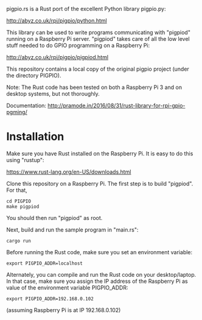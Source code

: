 
pigpio.rs is a Rust port of the excellent Python
library pigpio.py: 

http://abyz.co.uk/rpi/pigpio/python.html

This library can be used to write programs communicating
with "pigpiod" running on a Raspberry Pi server. "pigpiod"
takes care of all the low level stuff needed to do GPIO
programming on a Raspberry Pi:

http://abyz.co.uk/rpi/pigpio/pigpiod.html

This repository contains a local copy of the original
pigpio project (under the directory PIGPIO).

Note: The Rust code has been tested on both a Raspberry
Pi 3 and on desktop systems, but not thoroughly.

Documentation: http://pramode.in/2016/08/31/rust-library-for-rpi-gpio-pgming/

Installation
=============

Make sure you have Rust installed on the Raspberry Pi. 
It is easy to do this using "rustup":

https://www.rust-lang.org/en-US/downloads.html

Clone this repository on a Raspberry Pi. The first step
is to build "pigpiod". For that,
 
    cd PIGPIO
    make pigpiod

You should then run "pigpiod" as root.

Next, build and run the sample program in "main.rs":

    cargo run

Before running the Rust code, make sure you set an environment
variable:

    export PIGPIO_ADDR=localhost

Alternately, you can compile and run the Rust code on your 
desktop/laptop. In that case, make sure you assign the IP
address of the Raspberry Pi as value of the environment variable
PIGPIO_ADDR:

    export PIGPIO_ADDR=192.168.0.102

(assuming Raspberry Pi is at IP 192.168.0.102)


